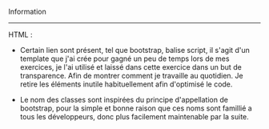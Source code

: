 Information
_________________________________

HTML : 

- Certain lien sont présent, tel que bootstrap, balise script, il s'agit d'un template que j'ai crée pour gagné un peu de temps lors de mes exercices, je l'ai utilisé et laissé dans cette exercice dans un but de transparence. Afin de montrer comment je travaille au quotidien. Je retire les éléments inutile habituellement afin d'optimisé le code.
 

- Le nom des classes sont inspirées du principe d'appellation de bootstrap, pour la simple et bonne raison que ces noms sont famillié a tous les développeurs, donc plus facilement maintenable par la suite. 